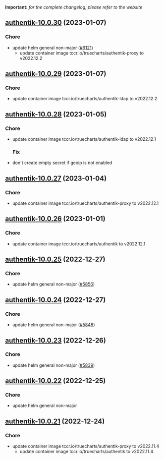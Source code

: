**Important:**
*for the complete changelog, please refer to the website*




## [authentik-10.0.30](https://github.com/truecharts/charts/compare/authentik-10.0.29...authentik-10.0.30) (2023-01-07)

### Chore

- update helm general non-major ([#6121](https://github.com/truecharts/charts/issues/6121))
  - update container image tccr.io/truecharts/authentik-proxy to v2022.12.2
  
  


## [authentik-10.0.29](https://github.com/truecharts/charts/compare/authentik-10.0.28...authentik-10.0.29) (2023-01-07)

### Chore

- update container image tccr.io/truecharts/authentik-ldap to v2022.12.2
  
  


## [authentik-10.0.28](https://github.com/truecharts/charts/compare/authentik-10.0.27...authentik-10.0.28) (2023-01-05)

### Chore

- update container image tccr.io/truecharts/authentik-ldap to v2022.12.1
  
  ### Fix

- don't create empty secret if geoip is not enabled
  
  


## [authentik-10.0.27](https://github.com/truecharts/charts/compare/authentik-10.0.26...authentik-10.0.27) (2023-01-04)

### Chore

- update container image tccr.io/truecharts/authentik-proxy to v2022.12.1
  
  


## [authentik-10.0.26](https://github.com/truecharts/charts/compare/authentik-10.0.25...authentik-10.0.26) (2023-01-01)

### Chore

- update container image tccr.io/truecharts/authentik to v2022.12.1
  
  


## [authentik-10.0.25](https://github.com/truecharts/charts/compare/authentik-10.0.24...authentik-10.0.25) (2022-12-27)

### Chore

- update helm general non-major ([#5856](https://github.com/truecharts/charts/issues/5856))
  
  


## [authentik-10.0.24](https://github.com/truecharts/charts/compare/authentik-10.0.23...authentik-10.0.24) (2022-12-27)

### Chore

- update helm general non-major ([#5848](https://github.com/truecharts/charts/issues/5848))
  
  


## [authentik-10.0.23](https://github.com/truecharts/charts/compare/authentik-10.0.22...authentik-10.0.23) (2022-12-26)

### Chore

- update helm general non-major ([#5839](https://github.com/truecharts/charts/issues/5839))
  
  


## [authentik-10.0.22](https://github.com/truecharts/charts/compare/authentik-10.0.21...authentik-10.0.22) (2022-12-25)

### Chore

- update helm general non-major
  
  


## [authentik-10.0.21](https://github.com/truecharts/charts/compare/authentik-10.0.20...authentik-10.0.21) (2022-12-24)

### Chore

- update container image tccr.io/truecharts/authentik-proxy to v2022.11.4
  - update container image tccr.io/truecharts/authentik to v2022.11.4
  
